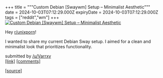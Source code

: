 +++
title = """Custom Debian [Swaywm] Setup – Minimalist Aesthetic"""
date = 2024-10-03T07:12:29.000Z
expiryDate = 2024-10-03T07:12:29.000Z
tags = ["reddit","wm"]
+++
[![Custom Debian [Swaywm] Setup – Minimalist Aesthetic](https://b.thumbs.redditmedia.com/nIkNlr41imq8ICyFAO8HH982XWOTIGoAur7SKi8lvUg.jpg "Custom Debian [Swaywm] Setup – Minimalist Aesthetic")](https://www.reddit.com/r/unixporn/comments/1fv21to/custom_debian_swaywm_setup_minimalist_aesthetic/)

Hey [r/unixporn](/r/unixporn)!

I wanted to share my current Debian Sway setup. I aimed for a clean and minimalist look that prioritizes functionality.

submitted by [/u/Varrxy](https://www.reddit.com/user/Varrxy)  
[\[link\]](https://www.reddit.com/gallery/1fv21to) [\[comments\]](https://www.reddit.com/r/unixporn/comments/1fv21to/custom_debian_swaywm_setup_minimalist_aesthetic/)

[[source]](https://www.reddit.com/r/unixporn/comments/1fv21to/custom_debian_swaywm_setup_minimalist_aesthetic/)
